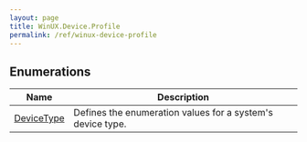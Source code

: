 ```yaml
---
layout: page
title: WinUX.Device.Profile
permalink: /ref/winux-device-profile
---
```


## Enumerations

| Name | Description |
|---|---|
| [DeviceType](winux-device-profile-devicetype) | Defines the enumeration values for a system's device type. |
